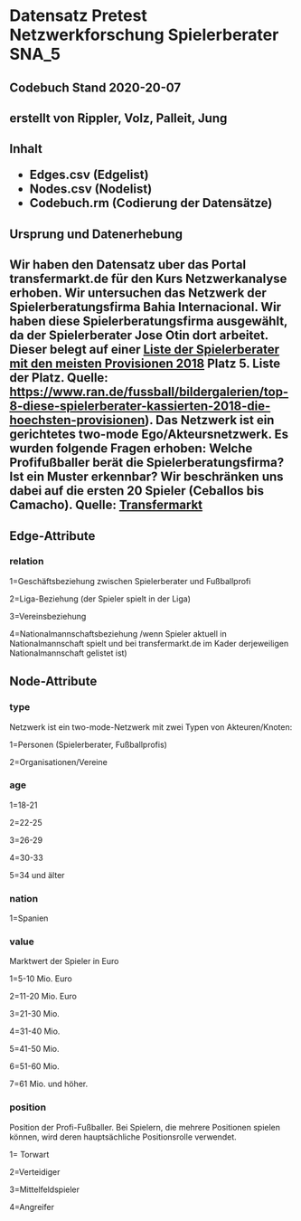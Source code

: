 <h1>Datensatz Pretest Netzwerkforschung Spielerberater SNA_5</h1>

<h2>Codebuch Stand 2020-20-07</h2>
<h2>erstellt von Rippler, Volz, Palleit, Jung</h2>

<h2>Inhalt
<ul>
  <li>Edges.csv (Edgelist)</li>
  <li>Nodes.csv (Nodelist)</li>
  <li>Codebuch.rm (Codierung der Datensätze)</li>
</ul>  
 
<h2>Ursprung und Datenerhebung<h2>

Wir haben den Datensatz uber das Portal transfermarkt.de für den Kurs Netzwerkanalyse erhoben. Wir untersuchen das Netzwerk der Spielerberatungsfirma Bahia Internacional. Wir haben diese Spielerberatungsfirma ausgewählt, da der Spielerberater Jose Otin dort arbeitet. Dieser belegt auf einer 
<a href="https://www.ran.de/fussball/bildergalerien/top-8-diese-spielerberater-kassierten-2018-die-hoechsten-provisionen">Liste der Spielerberater mit den meisten Provisionen 2018</a> Platz 5.
Liste der  Platz. Quelle:  https://www.ran.de/fussball/bildergalerien/top-8-diese-spielerberater-kassierten-2018-die-hoechsten-provisionen). 
Das Netzwerk ist ein gerichtetes two-mode Ego/Akteursnetzwerk. Es wurden folgende Fragen erhoben: Welche Profifußballer berät die Spielerberatungsfirma? Ist ein Muster erkennbar? 
Wir beschränken uns dabei auf die ersten 20 Spieler (Ceballos bis Camacho). Quelle: <a href="https://www.transfermarkt.com/bahia-internacional/beraterfirma/berater/1033">Transfermarkt</a>


<h2>Edge-Attribute</h2>

<h3>relation</h3>
1=Geschäftsbeziehung zwischen Spielerberater und Fußballprofi <p>
2=Liga-Beziehung (der Spieler spielt in der Liga) <p>
3=Vereinsbeziehung <p>
4=Nationalmannschaftsbeziehung /wenn Spieler aktuell in Nationalmannschaft spielt und bei transfermarkt.de im Kader derjeweiligen Nationalmannschaft gelistet ist) <p>



<h2>Node-Attribute</h2>

<h3>type</h3>
Netzwerk ist ein two-mode-Netzwerk mit zwei Typen von Akteuren/Knoten: <p>

1=Personen (Spielerberater, Fußballprofis)<p>
2=Organisationen/Vereine

<h3>age</h3>

1=18-21 <p>
2=22-25 <p>
3=26-29 <p>
4=30-33 <p>
5=34 und älter <p>

<h3>nation</h3>

1=Spanien

<h3>value</h3>
Marktwert der Spieler in Euro <p>

1=5-10 Mio. Euro <p>
2=11-20 Mio. Euro <p>
3=21-30 Mio. <p>
4=31-40 Mio. <p>
5=41-50 Mio. <p>
6=51-60 Mio. <p>
7=61 Mio. und höher. <p>

<h3>position</h3>

Position der Profi-Fußballer. Bei Spielern, die mehrere Positionen spielen können, wird deren hauptsächliche Positionsrolle verwendet. <p>

1= Torwart <p>
2=Verteidiger <p>
3=Mittelfeldspieler <p>
4=Angreifer <p>


